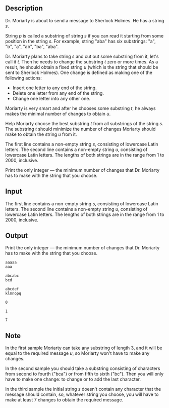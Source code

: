 ## Description

<div><p>Dr. Moriarty is about to send a message to Sherlock Holmes. He has a string <span class="tex-span"><i>s</i></span>. </p><p>String <span class="tex-span"><i>p</i></span> is called a <span class="tex-font-style-it">substring</span> of string <span class="tex-span"><i>s</i></span> if you can read it starting from some position in the string <span class="tex-span"><i>s</i></span>. For example, string "<span class="tex-font-style-tt">aba</span>" has six substrings: "<span class="tex-font-style-tt">a</span>", "<span class="tex-font-style-tt">b</span>", "<span class="tex-font-style-tt">a</span>", "<span class="tex-font-style-tt">ab</span>", "<span class="tex-font-style-tt">ba</span>", "<span class="tex-font-style-tt">aba</span>".</p><p>Dr. Moriarty plans to take string <span class="tex-span"><i>s</i></span> and cut out some substring from it, let's call it <span class="tex-span"><i>t</i></span>. Then he needs to <span class="tex-font-style-underline">change</span> the substring <span class="tex-span"><i>t</i></span> zero or more times. As a result, he should obtain a fixed string <span class="tex-span"><i>u</i></span> (which is the string that should be sent to Sherlock Holmes). One change is defined as making one of the following actions: </p><ul> <li> Insert one letter to any end of the string. </li><li> Delete one letter from any end of the string. </li><li> Change one letter into any other one. </li></ul><p>Moriarty is very smart and after he chooses some substring <span class="tex-span"><i>t</i></span>, he always makes the minimal number of changes to obtain <span class="tex-span"><i>u</i></span>. </p><p>Help Moriarty choose the best substring <span class="tex-span"><i>t</i></span> from all substrings of the string <span class="tex-span"><i>s</i></span>. The substring <span class="tex-span"><i>t</i></span> should minimize the number of changes Moriarty should make to obtain the string <span class="tex-span"><i>u</i></span> from it.</p></div><div class="input-specification"><p>The first line contains a non-empty string <span class="tex-span"><i>s</i></span>, consisting of lowercase Latin letters. The second line contains a non-empty string <span class="tex-span"><i>u</i></span>, consisting of lowercase Latin letters. The lengths of both strings are in the range from <span class="tex-span">1</span> to <span class="tex-span">2000</span>, inclusive.</p></div><div class="output-specification"><p>Print the only integer — the minimum number of changes that Dr. Moriarty has to make with the string that you choose.</p></div>

## Input

<p>The first line contains a non-empty string <span class="tex-span"><i>s</i></span>, consisting of lowercase Latin letters. The second line contains a non-empty string <span class="tex-span"><i>u</i></span>, consisting of lowercase Latin letters. The lengths of both strings are in the range from <span class="tex-span">1</span> to <span class="tex-span">2000</span>, inclusive.</p>

## Output

<p>Print the only integer — the minimum number of changes that Dr. Moriarty has to make with the string that you choose.</p>





```input1
aaaaa
aaa

```




```input2
abcabc
bcd

```




```input3
abcdef
klmnopq

```




```output1
0

```




```output2
1

```




```output3
7

```



## Note

<p>In the first sample Moriarty can take any substring of length <span class="tex-span">3</span>, and it will be equal to the required message <span class="tex-span"><i>u</i></span>, so Moriarty won't have to make any changes.</p><p>In the second sample you should take a substring consisting of characters from second to fourth ("<span class="tex-font-style-tt">bca</span>") or from fifth to sixth ("<span class="tex-font-style-tt">bc</span>"). Then you will only have to make one change: to change or to add the last character.</p><p>In the third sample the initial string <span class="tex-span"><i>s</i></span> doesn't contain any character that the message should contain, so, whatever string you choose, you will have to make at least <span class="tex-span">7</span> changes to obtain the required message.</p>
